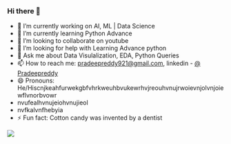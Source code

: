### Hi there 👋

- 🔭 I’m currently working on AI, ML | Data Science
- 🌱 I’m currently learning Python Advance
- 👯 I’m looking to collaborate on youtube
- 🤔 I’m looking for help with Learning Advance python
- 💬 Ask me about Data Visulalization, EDA, Python Queries 
- 📫 How to reach me: pradeepreddy921@gmail.com,
     linkedin - [@ Pradeepreddy](https://www.linkedin.com/in/pradeep-reddy-6246bb16b?lipi=urn%3Ali%3Apage%3Ad_flagship3_profile_view_base_contact_details%3BoineALqKRyOLFq%2FmCFbbew%3D%3D)
- 😄 Pronouns: He/Hiscnjkeahfurwekgbfvhrkweuhbvukewrhvjreouhvnujrwoievnjolvnjoiewflvnorbvowr
- nvufealhvnujeiohvnujieol
- nvfkalvnfhebyia
- ⚡ Fun fact: Cotton candy was invented by a dentist


<img src="https://github-readme-stats.vercel.app/api?username=pdp-redi&&show_icons=true&title_colour=ffffff&icon_color=bb2acf&text_color=daf7dc&bg_color=151515">
